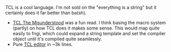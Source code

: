 TCL is a cool language. I'm not sold on the "everything is a string" but it
certainly does it far better than ba(sh).
- [TCL The Misunderstood](http://antirez.com/articoli/tclmisunderstood.html)
  was a fun read. I think basing the macro system (partly) on how TCL does it
  makes some sense. This would map quite easily to fngi, which could expand
  a string template and set the compiler object until it's compiled quite
  seamlessly.
- Pure [TCL editor](https://github.com/slebetman/tcled/blob/master/tcled) in
  ~3k lines.
